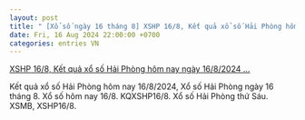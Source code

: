 ```yaml
---
layout: post
title: " [Xổ số ngày 16 tháng 8] XSHP 16/8, Kết quả xổ số Hải Phòng hôm nay ngày 16/8/2024 ..."
date: Fri, 16 Aug 2024 22:00:00 +0700
categories: entries VN
---
```

[XSHP 16/8, Kết quả xổ số Hải Phòng hôm nay ngày 16/8/2024 ...](https://congthuong.vn/xshp-168-ket-qua-xo-so-hai-phong-hom-nay-1682024-kqxshp-thu-sau-ngay-16-thang-8-339380.html)

Kết quả xổ số Hải Phòng hôm nay 16/8/2024, Xổ số Hải Phòng ngày 16 tháng 8. Xổ số hôm nay 16/8. KQXSHP16/8. Xổ số Hải Phòng thứ Sáu. XSMB, XSHP16/8.

